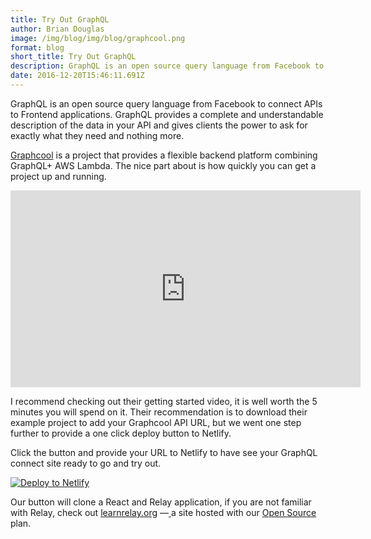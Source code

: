 ```yaml
---
title: Try Out GraphQL
author: Brian Douglas
image: /img/blog/img/blog/graphcool.png
format: blog
short_title: Try Out GraphQL
description: GraphQL is an open source query language from Facebook to connect APIs to Frontend applications. GraphQL provides a complete and understandable description of the data in your API and gives clients the power to ask for exactly what they need and nothing more.
date: 2016-12-20T15:46:11.691Z
---
```


GraphQL is an open source query language from Facebook to connect APIs to Frontend applications. GraphQL provides a complete and understandable description of the data in your API and gives clients the power to ask for exactly what they need and nothing more.

[Graphcool](https://graph.cool) is a project that provides a flexible backend platform combining GraphQL\+ AWS Lambda. The nice part about is how quickly you can get a project up and running.

<iframe width="560" height="315" src="https://www.youtube.com/embed/wSkZFfuAToM" frameborder="0" allowfullscreen></iframe>

I  recommend checking out their  getting started video, it is well worth the 5 minutes you will spend on it. Their recommendation is to download their example project to add your Graphcool API URL, but we went one step further to provide a one click deploy button to Netlify.

Click the button and provide your URL to Netlify to have see your GraphQL connect site ready to go and try out.

<div class="flex-centered">
  <a href="https://app.netlify.com/start/deploy?repository=https://github.com/bdougie/react-relay-instagram-example">
    <img src="https://www.netlify.com/img/deploy/button.svg" title="Deploy to Netlify">
  </a>
</div>

Our button will clone a React and Relay application, if you are not familiar with Relay, check out [learnrelay.org](https://learnrelay.org) —[ ](https://learnrelay.org)a site hosted with our [Open Source](https://netlify.com/open-source) plan.
